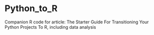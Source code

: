 # Python_to_R
Companion R code for article: The Starter Guide For Transitioning Your Python Projects To R, including data analysis
